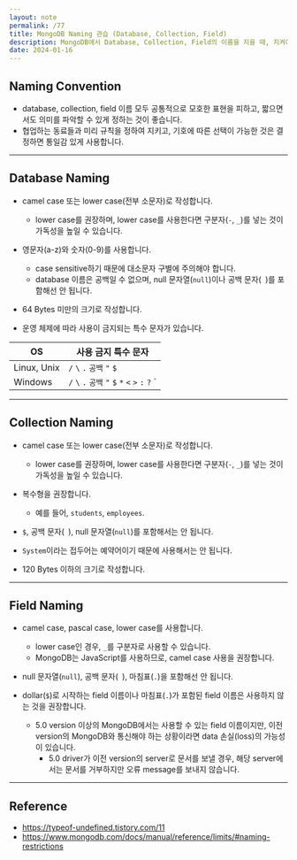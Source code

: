 ```yaml
---
layout: note
permalink: /77
title: MongoDB Naming 관습 (Database, Collection, Field)
description: MongoDB에서 Database, Collection, Field의 이름을 지을 때, 지켜야 하는 naming 규칙이 있습니다.
date: 2024-01-16
---
```



## Naming Convention

- database, collection, field 이름 모두 공통적으로 모호한 표현을 피하고, 짧으면서도 의미를 파악할 수 있게 정하는 것이 좋습니다.
- 협업하는 동료들과 미리 규칙을 정하여 지키고, 기호에 따른 선택이 가능한 것은 결정하면 통일감 있게 사용합니다.


---


## Database Naming

- camel case 또는 lower case(전부 소문자)로 작성합니다.
    - lower case를 권장하며, lower case를 사용한다면 구분자(`-`, `_`)를 넣는 것이 가독성을 높일 수 있습니다.

- 영문자(a-z)와 숫자(0-9)를 사용합니다.
    - case sensitive하기 때문에 대소문자 구별에 주의해야 합니다.
    - database 이름은 공백일 수 없으며, null 문자열(`null`)이나 공백 문자(` `)를 포함해선 안 됩니다.

- 64 Bytes 미만의 크기로 작성합니다.
- 운영 체제에 따라 사용이 금지되는 특수 문자가 있습니다.

| OS | 사용 금지 특수 문자 |
| --- | --- |
| Linux, Unix | `/` `\` `.` `공백` `"` `$` |
| Windows | `/` `\` `.` `공백` `"` `$` `*` `<` `>` `:` `?` `|` |


---


## Collection Naming

- camel case 또는 lower case(전부 소문자)로 작성합니다.
    - lower case를 권장하며, lower case를 사용한다면 구분자(`-`, `_`)를 넣는 것이 가독성을 높일 수 있습니다.

- 복수형을 권장합니다.
    - 예를 들어, `students`, `employees`.

- `$`, 공백 문자(` `), null 문자열(`null`)를 포함해서는 안 됩니다.
- `System`이라는 접두어는 예약어이기 때문에 사용해서는 안 됩니다.
- 120 Bytes 이하의 크기로 작성합니다.


---


## Field Naming

- camel case, pascal case, lower case를 사용합니다.
    - lower case인 경우, `_`를 구분자로 사용할 수 있습니다.
    - MongoDB는 JavaScript를 사용하므로, camel case 사용을 권장합니다.

- null 문자열(`null`), 공백 문자(` `), 마침표(`.`)을 포함해선 안 됩니다.

- dollar(`$`)로 시작하는 field 이름이나 마침표(`.`)가 포함된 field 이름은 사용하지 않는 것을 권장합니다.
    - 5.0 version 이상의 MongoDB에서는 사용할 수 있는 field 이름이지만, 이전 version의 MongoDB와 통신해야 하는 상황이라면 data 손실(loss)의 가능성이 있습니다.
        - 5.0 driver가 이전 version의 server로 문서를 보낼 경우, 해당 server에서는 문서를 거부하지만 오류 message를 보내지 않습니다.
 

---


## Reference

- <https://typeof-undefined.tistory.com/11>
- <https://www.mongodb.com/docs/manual/reference/limits/#naming-restrictions>
